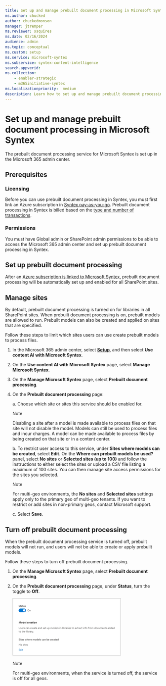 ```yaml
---
title: Set up and manage prebuilt document processing in Microsoft Syntex
ms.author: chucked
author: chuckedmonson
manager: jtremper
ms.reviewer: ssquires
ms.date: 02/16/2024
audience: admin
ms.topic: conceptual
ms.custom: setup
ms.service: microsoft-syntex
ms.subservice: syntex-content-intelligence
search.appverid: 
ms.collection: 
    - enabler-strategic
    - m365initiative-syntex
ms.localizationpriority:  medium
description: Learn how to set up and manage prebuilt document processing in Microsoft Syntex.
---
```


# Set up and manage prebuilt document processing in Microsoft Syntex

The prebuilt document processing service for Microsoft Syntex is set up in the Microsoft 365 admin center.

## Prerequisites

### Licensing

Before you can use prebuilt document processing in Syntex, you must first link an Azure subscription in [Syntex pay-as-you-go](syntex-azure-billing.md). Prebuilt document processing in Syntex is billed based on the [type and number of transactions](syntex-pay-as-you-go-services.md).

### Permissions

You must have Global admin or SharePoint admin permissions to be able to access the Microsoft 365 admin center and set up prebuilt document processing in Syntex.  

## Set up prebuilt document processing

After an [Azure subscription is linked to Microsoft Syntex](syntex-azure-billing.md), prebuilt document processing will be automatically set up and enabled for all SharePoint sites.

## Manage sites

By default, prebuilt document processing is turned on for libraries in all SharePoint sites. When prebuilt document processing is on, prebuilt models are allowed to run. Prebuilt models can also be created and applied on sites that are specified.

Follow these steps to limit which sites users can use create prebuilt models to process files.

1. In the Microsoft 365 admin center, select <a href="https://go.microsoft.com/fwlink/p/?linkid=2171997" target="_blank">**Setup**</a>, and then select **Use content AI with Microsoft Syntex**.

2. On the **Use content AI with Microsoft Syntex** page, select **Manage Microsoft Syntex**. 

3. On the **Manage Microsoft Syntex** page, select **Prebuilt document processing**.

4. On the **Prebuilt document processing** page:

    a. Choose which site or sites this service should be enabled for.

    > [!NOTE]
    > Disabling a site after a model is made available to process files on that site will not disable the model. Models can still be used to process files and incur charges. A model can be made available to process files by being created on that site or in a content center.

    b. To restrict user access to this service, under **Sites where models can be created**, select **Edit**. On the **Where can prebuilt models be used?** panel, select **No sites** or **Selected sites (up to 100)** and follow the instructions to either select the sites or upload a CSV file listing a maximum of 100 sites. You can then manage site access permissions for the sites you selected.

    > [!NOTE]
    > For multi-geo environments, the **No sites** and **Selected sites** settings apply only to the primary geo of multi-geo tenants. If you want to restrict or add sites in non-primary geos, contact Microsoft support.

    c. Select **Save**.

## Turn off prebuilt document processing

When the prebuilt document processing service is turned off, prebuilt models will not run, and users will not be able to create or apply prebuilt models.

Follow these steps to turn off prebuilt document processing.

1. On the **Manage Microsoft Syntex** page, select **Prebuilt document processing**.

2. On the **Prebuilt document processing** page, under **Status**, turn the toggle to **Off**.

    ![Screenshot of a Prebuilt document processing panel showing the Status toggle.](../media/content-understanding/turn-off-service.png)

    > [!NOTE]
    > For multi-geo environments, when the service is turned off, the service is off for all geos.